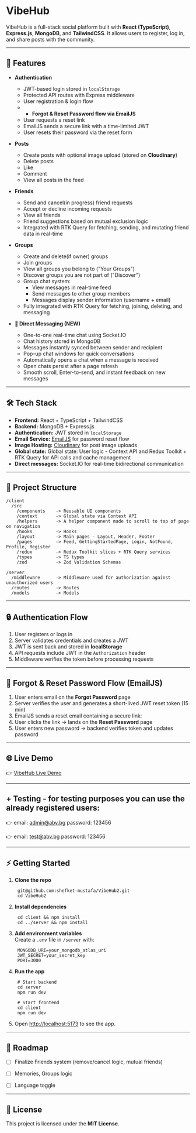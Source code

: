 # VibeHub

VibeHub is a full-stack social platform built with **React (TypeScript)**, **Express.js**, **MongoDB**, and **TailwindCSS**. It allows users to register, log in, and share posts with the community.

---

## 🚀 Features

- **Authentication**
  - JWT-based login stored in `localStorage`
  - Protected API routes with Express middleware
  - User registration & login flow
  -  - **Forgot & Reset Password flow via EmailJS**
    - User requests a reset link
    - EmailJS sends a secure link with a time-limited JWT
    - User resets their password via the reset form

- **Posts**
  - Create posts with optional image upload (stored on **Cloudinary**)
  - Delete posts
  - Like
  - Comment
  - View all posts in the feed
    
- **Friends**
  - Send and cancel(in progress) friend requests
  - Accept or decline incoming requests
  - View all friends
  - Friend suggestions based on mutual exclusion logic
  - Integrated with RTK Query for fetching, sending, and mutating friend data in real-time

- **Groups**
  - Create and delete(if owner) groups
  - Join groups
  - View all groups you belong to ("Your Groups")
  - Discover groups you are not part of ("Discover")
  - Group chat system:
    - View messages in real-time feed
    - Send messages to other group members
    - Messages display sender information (username + email)
  - Fully integrated with RTK Query for fetching, joining, deleting, and messaging

 - **💬 Direct Messaging (NEW)**
     - One-to-one real-time chat using Socket.IO
     - Chat history stored in MongoDB
     - Messages instantly synced between sender and recipient
     - Pop-up chat windows for quick conversations
     - Automatically opens a chat when a message is received
     - Open chats persist after a page refresh
     - Smooth scroll, Enter-to-send, and instant feedback on new messages
  
---

## 🛠️ Tech Stack

- **Frontend:** React + TypeScript + TailwindCSS  
- **Backend:** MongoDB + Express.js 
- **Authentication:** JWT stored in `localStorage`
- **Email Service:** [EmailJS](https://www.emailjs.com/) for password reset flow
- **Image Hosting:** [Cloudinary](https://cloudinary.com/) for post image uploads  
- **Global state:** Global state: User logic - Context API and Redux Toolkit + RTK Query for API calls and cache management
- **Direct messages:** Socket.IO for real-time bidirectional communication

---

## 📂 Project Structure

    /client
      /src
        /components    -> Reusable UI components
        /context       -> Global state via Context API
        /helpers       -> A helper component made to scroll to top of page on navigation
        /hooks         -> Hooks
        /layout        -> Main pages - Layout, Header, Footer
        /pages         -> Feed, GettingStartedPage, Login, NotFound, Profile, Register
        /redux         -> Redux Toolkit slices + RTK Query services
        /types         -> TS types
        /zod           -> Zod Validation Schemas

    /server
      /middleware      -> Middleware used for authorization against unauthorized users
      /routes          -> Routes
      /models          -> Models
       
        

---

## 🔒 Authentication Flow

1. User registers or logs in  
2. Server validates credentials and creates a JWT  
3. JWT is sent back and stored in **localStorage**  
4. API requests include JWT in the `Authorization` header  
5. Middleware verifies the token before processing requests  

---

## 🔑 Forgot & Reset Password Flow (EmailJS)

1. User enters email on the **Forgot Password** page  
2. Server verifies the user and generates a short-lived JWT reset token (15 min)  
3. EmailJS sends a reset email containing a secure link:
4. User clicks the link → lands on the **Reset Password** page  
5. User enters new password → backend verifies token and updates password  

---

## 🌐 Live Demo

👉 [VibeHub Live Demo](https://vibe-hub2.vercel.app/)


---

## + Testing - for testing purposes you can use the already registered users:

👉 email: admin@abv.bg
  password: 123456

  👉 email: test@abv.bg
  password: 123456


---

## ⚡ Getting Started

1. **Clone the repo**

        git@github.com:shefket-mustafa/VibeHub2.git
        cd VibeHub2

2. **Install dependencies**

        cd client && npm install
        cd ../server && npm install

3. **Add environment variables**  
   Create a `.env` file in `/server` with:

        MONGODB_URI=your_mongodb_atlas_uri
        JWT_SECRET=your_secret_key
        PORT=3000

4. **Run the app**

        # Start backend
        cd server
        npm run dev

        # Start frontend
        cd client
        npm run dev

5. Open [http://localhost:5173](http://localhost:5173) to see the app.  

---

## 📌 Roadmap

- [ ] Finalize Friends system (remove/cancel logic, mutual friends)
- [ ] Memories, Groups logic 
- [ ] Language toggle


---


## 📜 License

This project is licensed under the **MIT License**.
